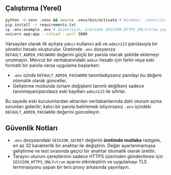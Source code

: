 ## Çalıştırma (Yerel)

```bash
python -m venv .venv && source .venv/bin/activate # Windows: .venv\\Scripts\\activate
pip install -r requirements.txt
cp .env.example .env # düzenleyin, üretimde SESSION_HTTPS_ONLY=true yapın
uvicorn app:app --reload --port 5000
```

Varsayılan olarak ilk açılışta `admin` kullanıcı adı ve `admin123` parolasıyla bir yönetici hesabı oluşturulur. Üretimde `.env` dosyanıza `DEFAULT_ADMIN_PASSWORD` değerini güçlü bir parola olacak şekilde eklemeyi unutmayın. Mevcut bir veritabanındaki `admin` hesabı için farklı veya eski formatlı bir parola varsa uygulama başlarken:

- `.env` içinde `DEFAULT_ADMIN_PASSWORD` tanımladıysanız parolayı bu değere otomatik olarak günceller,
- Geliştirme modunda (ortam değişkeni tanımlı değilken) sadece tanınmayan/parolasız eski kayıtları `admin123` ile sıfırlar.

Bu sayede eski kurulumlardan aktarılan veritabanlarında dahi oturum açma sorunları giderilir; kalıcı bir parola belirlemek istiyorsanız `.env` içindeki `DEFAULT_ADMIN_PASSWORD` değerini güncelleyin.

## Güvenlik Notları

- `.env` dosyasındaki `SESSION_SECRET` değerini **üretimde mutlaka** rastgele, en az 32 karakterlik bir anahtar ile değiştirin. Değer ayarlanmamışsa geliştirme ve test sırasında geçici bir anahtar otomatik olarak üretilir.
- Tarayıcı oturum çerezlerinin sadece HTTPS üzerinden gönderilmesi için `SESSION_HTTPS_ONLY=true` ayarını etkinleştirin ve uygulamayı TLS terminasyonu yapan bir ters proxy arkasında yayınlayın.
